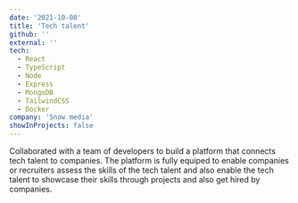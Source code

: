 ```yaml
---
date: '2021-10-08'
title: 'Tech talent'
github: ''
external: ''
tech:
  - React
  - TypeScript
  - Node
  - Express
  - MongoDB
  - TailwindCSS
  - Docker
company: 'Snow media'
showInProjects: false
---
```


Collaborated with a team of developers to build a platform that connects tech talent to companies.
The platform is fully equiped to enable companies or recruiters assess the skills of the tech talent and also enable the tech talent to showcase their skills through projects and also get hired by companies.
